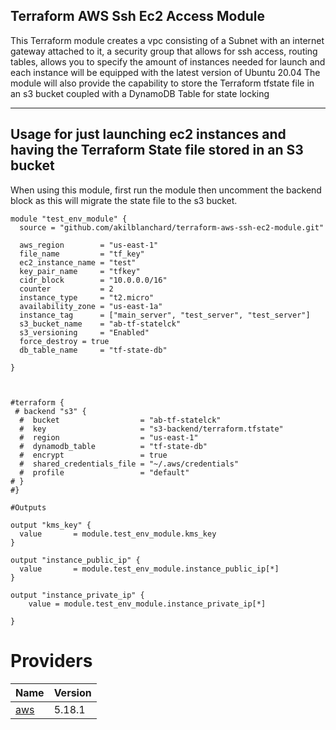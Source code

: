 ## Terraform AWS Ssh Ec2 Access Module

This Terraform module creates a vpc consisting of a Subnet with an internet gateway attached to it, a security group that allows for ssh access, routing tables, allows you to specify the amount of instances needed for launch and each instance will be equipped with the latest version of Ubuntu 20.04
The module will also provide the capability to store the Terraform tfstate file in an s3 bucket coupled with a DynamoDB Table for state locking


---
## Usage for just launching ec2 instances and having the Terraform State file stored in an S3 bucket


When using this module, first run the module then uncomment the backend block as this will migrate the state file to the s3 bucket.


```
module "test_env_module" {
  source = "github.com/akilblanchard/terraform-aws-ssh-ec2-module.git"

  aws_region        = "us-east-1"
  file_name         = "tf_key"
  ec2_instance_name = "test"
  key_pair_name     = "tfkey"
  cidr_block        = "10.0.0.0/16"
  counter           = 2
  instance_type     = "t2.micro"
  availability_zone = "us-east-1a"
  instance_tag      = ["main_server", "test_server", "test_server"]
  s3_bucket_name    = "ab-tf-statelck"
  s3_versioning     = "Enabled"
  force_destroy = true
  db_table_name     = "tf-state-db"

}



#terraform {
 # backend "s3" {
  #  bucket                  = "ab-tf-statelck"
  #  key                     = "s3-backend/terraform.tfstate"
  #  region                  = "us-east-1"
  #  dynamodb_table          = "tf-state-db"
  #  encrypt                 = true
  #  shared_credentials_file = "~/.aws/credentials"
  #  profile                 = "default"
# }
#}

#Outputs

output "kms_key" {
  value       = module.test_env_module.kms_key
}

output "instance_public_ip" {
  value       = module.test_env_module.instance_public_ip[*]
}

output "instance_private_ip" {
    value = module.test_env_module.instance_private_ip[*]
  
}
```

# Providers
| Name | Version |
|------|---------|
| <a name="provider_aws"></a> [aws](#provider\_aws) | 5.18.1 |

